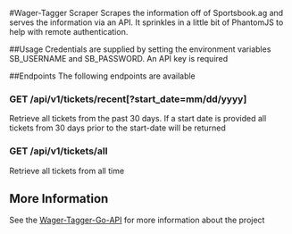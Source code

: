 #Wager-Tagger Scraper
Scrapes the information off of Sportsbook.ag and serves the information via an API. It sprinkles in a little bit of PhantomJS to help with remote authentication.

##Usage
Credentials are supplied by setting the environment variables SB_USERNAME and SB_PASSWORD. An API key is required

##Endpoints
The following endpoints are available

### GET /api/v1/tickets/recent[?start_date=mm/dd/yyyy]
Retrieve all tickets from the past 30 days. If a start date is provided all tickets from 30 days prior to the start-date will be returned

### GET /api/v1/tickets/all
Retrieve all tickets from all time

## More Information
See the [Wager-Tagger-Go-API](https://github.com/hoitomt/wager-tagger-go-api) for more information about the project
